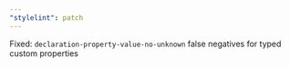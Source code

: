 ```yaml
---
"stylelint": patch
---
```


Fixed: `declaration-property-value-no-unknown` false negatives for typed custom properties
